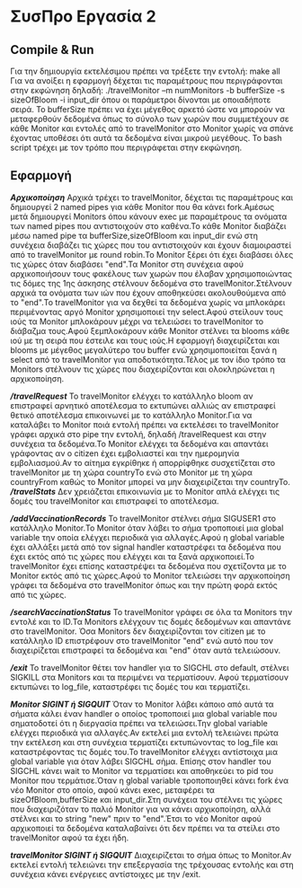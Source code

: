 # ΣυσΠρο Εργασία 2

## Compile & Run
Για την δημιουργία εκτελέσιμου πρέπει να τρέξετε την εντολή: make all
Για να ανοίξει η εφαρμογή δέχεται τις παραμέτρους που περιγράφονται στην εκφώνηση δηλαδή:
./travelMonitor –m numMonitors -b bufferSize -s sizeOfBloom -i input_dir
όπου οι παράμετροι δίνονται με οποιαδήποτε σειρά.
Το bufferSize πρέπει να έχει μέγεθος αρκετό ώστε να μπορούν να  μεταφερθούν δεδομένα όπως
το σύνολο των χωρών που συμμετέχουν σε κάθε Monitor και εντολές από το travelMonitor στο Monitor
χωρίς να σπάνε έχοντας υποθέσει ότι αυτά τα δεδομένα είναι μικρού μεγέθους.
Το bash script τρέχει με τον τρόπο που περιγράφεται στην εκφώνηση.

## Εφαρμογή

***Αρχικοποίηση***
Αρχικά τρέχει το travelMonitor, δέχεται τις παραμέτρους και δημιουργεί 2 named pipes για κάθε 
Monitor που θα κάνει fork.Αμέσως μετά δημιουργεί Monitors όπου κάνουν exec με παραμέτρους τα 
ονόματα των named pipes που αντιστοιχούν στο καθένα.Το κάθε Monitor διαβάζει μέσω named pipe
τα bufferSize,sizeOfBloom και input_dir ενώ στη συνέχεια διαβάζει τις χώρες που του αντιστοιχούν
και έχουν διαμοιραστεί από το travelMonitor με round robin.Το Monitor ξέρει ότι έχει διαβάσει όλες
τις χώρες όταν διαβάσει "end".Τα Monitor στη συνέχεια αφού αρχικοποιήσουν τους φακέλους των χωρών
που έλαβαν χρησιμοποιώντας τις δόμες της 1ης άσκησης στέλνουν δεδομένα στο travelMonitor.Στέλνουν
αρχικά τα ονόματα των ιών που έχουν αποθηκεύσει ακολουθούμενα από το "end".Το travelMonitor για να
δεχθεί τα δεδομένα χωρίς να μπλοκάρει περιμένοντας αργό Monitor χρησιμοποιεί την select.Αφού στείλουν
τους ιούς τα Monitor μπλοκάρουν μέχρι να τελειώσει το travelMonitor το διάβαζμα τους.Αφού ξεμπλοκάρουν
κάθε Monitor στέλνει τα blooms κάθε ιού με τη σειρά που έστειλε και τους ιούς.Η εφαρμογή διαχειρίζεται
και blooms με μέγεθος μεγαλύτερο του buffer ενώ χρησιμοποιείται ξανά η select από το travelMonitor για
αποδοτικότητα.Τέλος με τον ίδιο τρόπο τα Monitors στέλνουν τις χώρες που διαχειρίζονται και ολοκληρώνεται
η αρχικοποίηση.

***/travelRequest***
Το travelMonitor ελέγχει το κατάλληλο bloom αν επιστραφεί αρνητικό αποτέλεσμα το εκτυπώνει αλλιώς αν επιστραφεί
θετικό αποτέλεσμα επικοινωνεί με το κατάλληλο Monitor.Για να καταλάβει το Monitor ποιά εντολή πρέπει να εκτελέσει
το travelMonitor γράφει αρχικά στο pipe την εντολή, δηλαδή /travelRequest και στην συνέχεια τα δεδομένα.Το Monitor
ελέγχει τα δεδομένα και απαντάει γράφοντας αν ο citizen έχει εμβολιαστεί και την ημερομηνία εμβολιασμού.Αν το αίτημα
εγκρίθηκε ή απορρίφθηκε συσχετίζεται στο travelMonitor με τη χώρα countryTo ενώ στο Monitor με τη χώρα countryFrom 
καθώς το Monitor μπορεί να μην διαχειρίζεται την countryTo.
***/travelStats***
Δεν χρειάζεται επικοινωνία με το Monitor απλά ελέγχει τις δομές του travelMonitor και επιστραφεί το αποτέλεσμα.

***/addVaccinationRecords***
Το travelMonitor στέλνει σήμα SIGUSER1 στο κατάλληλο Monitor.Το Monitor όταν λάβει το σήμα τροποποιεί μια global variable
την οποία ελέγχει περιοδικά για αλλαγές.Αφού η global variable έχει αλλάξει μετά από τον signal handler καταστρέφει τα δεδομένα
που έχει εκτός από τις χώρες που ελέγχει και τα ξανά αρχικοποιεί.Το travelMonitor έχει επίσης καταστρέψει τα δεδομένα που σχετίζοντα
με το Monitor εκτός από τις χώρες.Αφού το Monitor τελειώσει την αρχικοποίηση γράφει τα δεδομένα στο travelMonitor όπως και την πρώτη
φορά εκτός από τις χώρες.

***/searchVaccinationStatus***
Το travelMonitor γράφει σε όλα τα Monitors την εντολέ και το ID.Τα Monitors ελέγχουν τις δομές δεδομένων και απαντάνε στο travelMonitor.
Όσα Monitors δεν διαχειρίζονται τον citizen με το κατάλληλο ID επιστρέφουν στο travelMonitor "end" ενώ αυτό που τον διαχειρίζεται επιστραφεί
τα δεδομένα και "end" όταν αυτά τελειώσουν.

***/exit***
Το travelMonitor θέτει τον handler για το SIGCHL στο default, στέλνει SIGKILL στα Monitors και τα περιμένει να τερματίσουν.
Αφού τερματίσουν εκτυπώνει το log_file, καταστρέφει τις δομές του και τερματίζει.

***Monitor SIGINT ή SIGQUIT***
Όταν το Monitor λάβει κάποιο από αυτά τα σήματα κάλει έναν handler ο οποίος τροποποιεί μια  global variable που σηματοδοτεί ότι η διεργασία
πρέπει να τελειώσει.Την global variable ελέγχει περιοδικά για αλλαγές.Αν εκτελεί μια εντολή τελειώνει πρώτα την εκτέλεση και στη συνέχεια τερματίζει
εκτυπώνοντας το log_file και καταστρέφοντας τις δομές του.Το travelMonitor ελέγχει αντίστοιχα μια global variable για όταν λάβει SIGCHL σήμα.
Επίσης στον handler του SIGCHL κάνει wait το Monitor να τερματίσει και αποθηκεύει το pid του Monitor που τερμάτισε.Όταν η global variable τροποποιηθεί
κάνει fork ένα νέο Monitor στο οποίο, αφού κάνει exec, μεταφέρει τα sizeOfBloom,bufferSize και input_dir.Στη συνέχεια του στέλνει τις χώρες που διαχειριζόταν
το παλιό  Monitor για να κάνει αρχικοποίηση, αλλά στέλνει και το string "new" πριν το "end".Έτσι το νέο Monitor αφού αρχικοποιεί τα δεδομένα καταλαβαίνει
ότι δεν πρέπει να τα στείλει στο travelMonitor αφού τα έχει ήδη.

***travelMonitor SIGINT ή SIGQUIT***
Διαχειρίζεται το σήμα όπως το Monitor.Αν εκτελεί εντολή τελειώνει την επεξεργασία της τρέχουσας εντολής και στη συνέχεια κάνει ενέργειες αντίστοιχες με την /exit.
